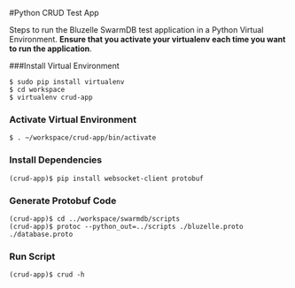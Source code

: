 #Python CRUD Test App

Steps to run the Bluzelle SwarmDB test application in a Python Virtual Environment. **Ensure that you activate your virtualenv each time you want to run the application**.


###Install Virtual Environment


    $ sudo pip install virtualenv
    $ cd workspace
    $ virtualenv crud-app

### Activate Virtual Environment
    $ . ~/workspace/crud-app/bin/activate
    
### Install Dependencies

    (crud-app)$ pip install websocket-client protobuf

### Generate Protobuf Code
    (crud-app)$ cd ../workspace/swarmdb/scripts
    (crud-app)$ protoc --python_out=../scripts ./bluzelle.proto ./database.proto
    
### Run Script
    (crud-app)$ crud -h